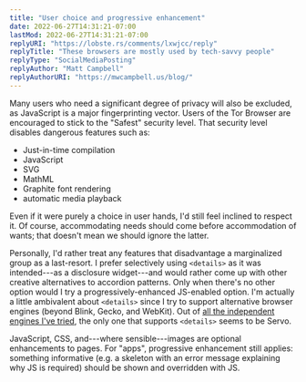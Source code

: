 ```yaml
---
title: "User choice and progressive enhancement"
date: 2022-06-27T14:31:21-07:00
lastMod: 2022-06-27T14:31:21-07:00
replyURI: "https://lobste.rs/comments/lxwjcc/reply"
replyTitle: "These browsers are mostly used by tech-savvy people"
replyType: "SocialMediaPosting"
replyAuthor: "Matt Campbell"
replyAuthorURI: "https://mwcampbell.us/blog/"
---
```

Many users who need a significant degree of privacy will also be excluded, as JavaScript is a major fingerprinting vector. Users of the Tor Browser are encouraged to stick to the "Safest" security level. That security level disables dangerous features such as:

- Just-in-time compilation
- JavaScript
- SVG
- MathML
- Graphite font rendering
- automatic media playback

Even if it were purely a choice in user hands, I'd still feel inclined to respect it. Of course, accommodating needs should come before accommodation of wants; that doesn't mean we should ignore the latter.

Personally, I'd rather treat any features that disadvantage a marginalized group as a last-resort. I prefer selectively using `<details>` as it was intended---as a disclosure widget---and would rather come up with other creative alternatives to accordion patterns. Only when there's no other option would I try a progressively-enhanced JS-enabled option. I'm actually a little ambivalent about `<details>` since I try to support alternative browser engines (beyond Blink, Gecko, and WebKit). Out of [all the independent engines I've tried](https://seirdy.one/site-design/#compatibility-statement), the only one that supports `<details>` seems to be Servo.

JavaScript, CSS, and---where sensible---images are optional enhancements to pages. For "apps", progressive enhancement still applies: something informative (e.g. a skeleton with an error message explaining why JS is required) should be shown and overridden with JS.
